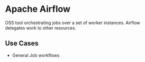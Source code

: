 # Apache Airflow

OSS tool orchestrating jobs over a set of worker instances. Airflow 
delegates work to other resources. 

## Use Cases
- General Job workflows
